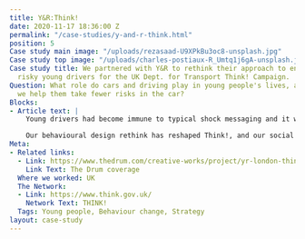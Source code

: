 ```yaml
---
title: Y&R:Think!
date: 2020-11-17 18:36:00 Z
permalink: "/case-studies/y-and-r-think.html"
position: 5
Case study main image: "/uploads/rezasaad-U9XPkBu3oc8-unsplash.jpg"
Case study top image: "/uploads/charles-postiaux-R_Umtq1j6gA-unsplash.jpg"
Case study title: We partnered with Y&R to rethink their approach to engaging with
  risky young drivers for the UK Dept. for Transport Think! Campaign.
Question: What role do cars and driving play in young people's lives, and how can
  we help them take fewer risks in the car?
Blocks:
- Article text: |
    Young drivers had become immune to typical shock messaging and it was time to approach this audience with a new story. We showed the Y&R team that driving is best understood as a social practice, to understand the importance of peer influence, personal identity and what cars mean to young people.

    Our behavioural design rethink has reshaped Think!, and our social practice conceptual framework has become central to how DfT now communicate with young drivers.
Meta:
- Related links:
  - Link: https://www.thedrum.com/creative-works/project/yr-london-think-mate-doesn-t-let-mate-drink-drive
    Link Text: The Drum coverage
  Where we worked: UK
  The Network:
  - Link: https://www.think.gov.uk/
    Network Text: THINK!
  Tags: Young people, Behaviour change, Strategy
layout: case-study
---
```


